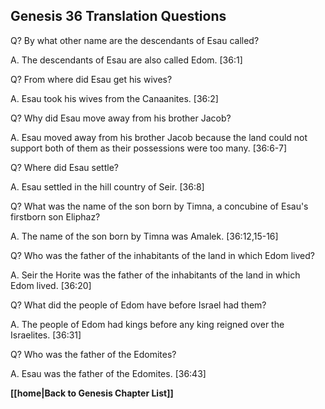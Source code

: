## Genesis 36 Translation Questions ##

Q? By what other name are the descendants of Esau called?

A. The descendants of Esau are also called Edom. [36:1]

Q? From where did Esau get his wives?

A. Esau took his wives from the Canaanites. [36:2]

Q? Why did Esau move away from his brother Jacob?

A. Esau moved away from his brother Jacob because the land could not support both of them as their possessions were too many. [36:6-7]

Q? Where did Esau settle?

A. Esau settled in the hill country of Seir. [36:8]

Q? What was the name of the son born by Timna, a concubine of Esau's firstborn son Eliphaz?

A. The name of the son born by Timna was Amalek. [36:12,15-16]

Q? Who was the father of the inhabitants of the land in which Edom lived?

A. Seir the Horite was the father of the inhabitants of the land in which Edom lived. [36:20]

Q? What did the people of Edom have before Israel had them?

A. The people of Edom had kings before any king reigned over the Israelites. [36:31]

Q? Who was the father of the Edomites?

A. Esau was the father of the Edomites. [36:43]

__[[home|Back to Genesis Chapter List]]__

